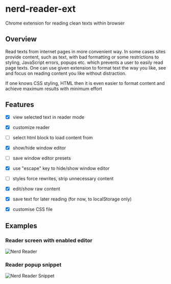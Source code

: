 # nerd-reader-ext
Chrome extension for reading clean texts within browser

## Overview
Read texts from internet pages in more convenient way. In some cases sites provide content, such as text, with bad formatting or some restrictions to styling, JavaScript errors, popups etc. which prevents a user to easily read page texts. One can use given extension to format text the way you like, see and focus on reading content you like without distraction. 

If one knows CSS styling, HTML then it is even easier to format content and achieve maximum results with minimum effort

## Features
- [x] view selected text in reader mode
- [x] customize reader
- [ ] select html block to load content from 
- [x] show/hide window editor
- [ ] save window editor presets
- [x] use "escape" key to hide/show window editor
- [ ] styles force rewrites, strip unnecessary content
- [x] edit/show raw content
- [x] save text for later reading (for now, to localStorage only)
- [x] customise CSS file


## Examples
### Reader screen with enabled editor
![Nerd Reader](https://monosnap.com/file/dKHSAU3KJbijOSQUtbTeksYFER5mZ5.png)

### Reader popup snippet
![Nerd Reader Snippet](https://monosnap.com/file/TxCnW75mSueAaw85P9cQswu3m4M8kW.png)
